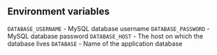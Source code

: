 ## Environment variables
`DATABASE_USERNAME` - MySQL database username
`DATABASE_PASSWORD` - MySQL database password
`DATABASE_HOST` - The host on which the database lives
`DATABASE` - Name of the application database
